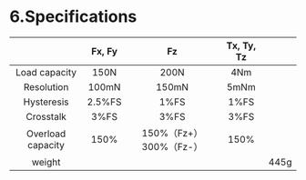 ﻿
# 6.Specifications

||**Fx, Fy**|**Fz**|**Tx, Ty, Tz**||
| :-: | :-: | :-: | :-: | :-: |
|Load capacity|150N|200N|4Nm||
|Resolution|100mN|150mN|5mNm||
|Hysteresis|2\.5%FS|1%FS|1%FS||
|Crosstalk|3%FS|3%FS|3%FS||
|Overload capacity|150%|150%（Fz+）300%（Fz-）|150%||
|weight||||445g|

